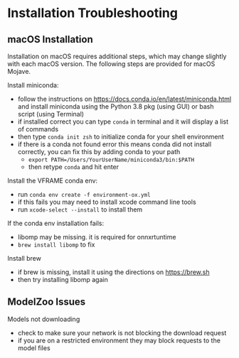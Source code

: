 
# Installation Troubleshooting

## macOS Installation

Installation on macOS requires additional steps, which may change slightly with each macOS version. The following steps are provided for macOS Mojave.

Install miniconda:
- follow the instructions on <https://docs.conda.io/en/latest/miniconda.html> and install miniconda using the Python 3.8 pkg (using GUI) or bash script (using Terminal)
- if installed correct you can type `conda` in terminal and it will display a list of commands
- then type `conda init zsh` to initialize conda for your shell environment
- if there is a conda not found error this means conda did not install correctly, you can fix this by adding conda to your path
  + `export PATH=/Users/YourUserName/miniconda3/bin:$PATH`
  + then retype `conda` and hit enter

Install the VFRAME conda env:
- run `conda env create -f environment-ox.yml`
- if this fails you may need to install xcode command line tools
- run `xcode-select --install` to install them


If the conda env installation fails:
- libomp may be missing. it is required for onnxrtuntime
- `brew install libomp` to fix

Install brew
- if brew is missing, install it using the directions on <https://brew.sh>
- then try installing libomp again


## ModelZoo Issues

Models not downloading
- check to make sure your network is not blocking the download request
- if you are on a restricted environment they may block requests to the model files